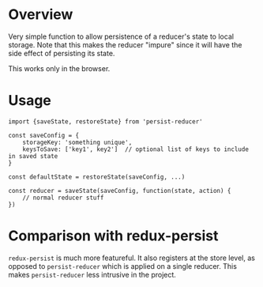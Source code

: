 # Overview

Very simple function to allow persistence of a reducer's state to local storage.
Note that this makes the reducer "impure" since it will have the side effect of
persisting its state.

This works only in the browser.

# Usage

    import {saveState, restoreState} from 'persist-reducer'

    const saveConfig = {
        storageKey: 'something unique',
        keysToSave: ['key1', key2']  // optional list of keys to include in saved state
    }

    const defaultState = restoreState(saveConfig, ...)

    const reducer = saveState(saveConfig, function(state, action) {
        // normal reducer stuff
    })

# Comparison with redux-persist

`redux-persist` is much more featureful.  It also registers at the store level,
as opposed to `persist-reducer` which is applied on a single reducer.  This makes
`persist-reducer` less intrusive in the project.
